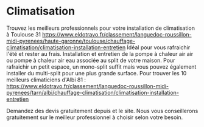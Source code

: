 # Climatisation
Trouvez les meilleurs professionnels pour votre installation de climatisation à Toulouse 31
https://www.eldotravo.fr/classement/languedoc-roussillon-midi-pyrenees/haute-garonne/toulouse/chauffage-climatisation/climatisation-installation-entretien
Idéal pour vous rafraichir l'été et rester au frais. Installation et entretien de la pompe à chaleur air air ou pompe à chaleur air eau associée au split de votre maison. Pour rafraichir un petit espace, un mono-split suffit mais vous pouvez également installer du multi-split pour une plus grande surface.
Pour trouver les 10 meilleurs climaticiens d'Albi 81 : https://www.eldotravo.fr/classement/languedoc-roussillon-midi-pyrenees/tarn/albi/chauffage-climatisation/climatisation-installation-entretien

Demandez des devis gratuitement depuis et le site. Nous vous conseillerons gratuitement sur le meilleur professionnel à choisir selon votre besoin.
